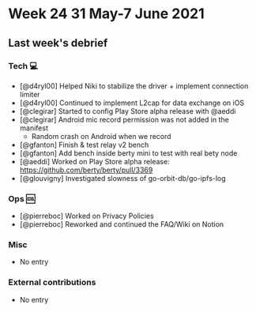 # Week 24 31 May-7 June 2021

## Last week's debrief

### Tech :computer:

* [@d4ryl00] Helped Niki to stabilize the driver + implement connection limiter
* [@d4ryl00] Continued to implement L2cap for data exchange on iOS
* [@clegirar] Started to config Play Store alpha release with @aeddi
* [@clegirar] Android mic record permission was not added in the manifest
    * Random crash on Android when we record
* [@gfanton] Finish & test relay v2 bench
* [@gfanton] Add bench inside berty mini to test with real bety node
* [@aeddi] Worked on Play Store alpha release: https://github.com/berty/berty/pull/3369
* [@glouvigny] Investigated slowness of go-orbit-db/go-ipfs-log

### Ops :cool:

* [@pierreboc] Worked on Privacy Policies
* [@pierreboc] Reworked and continued the FAQ/Wiki on Notion

### Misc

* No entry

### External contributions

* No entry
